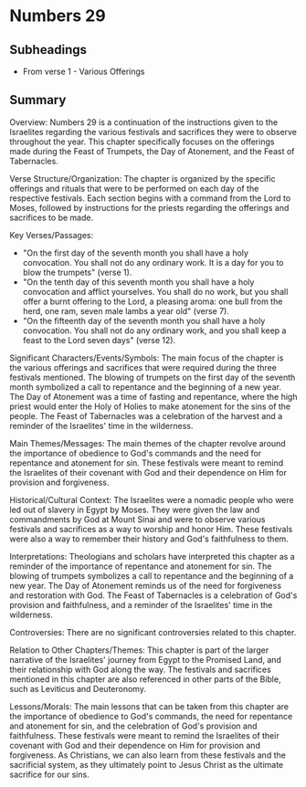 # Numbers 29

## Subheadings

* From verse 1 - Various Offerings

## Summary

Overview:
Numbers 29 is a continuation of the instructions given to the Israelites regarding the various festivals and sacrifices they were to observe throughout the year. This chapter specifically focuses on the offerings made during the Feast of Trumpets, the Day of Atonement, and the Feast of Tabernacles.

Verse Structure/Organization:
The chapter is organized by the specific offerings and rituals that were to be performed on each day of the respective festivals. Each section begins with a command from the Lord to Moses, followed by instructions for the priests regarding the offerings and sacrifices to be made.

Key Verses/Passages:
- "On the first day of the seventh month you shall have a holy convocation. You shall not do any ordinary work. It is a day for you to blow the trumpets" (verse 1).
- "On the tenth day of this seventh month you shall have a holy convocation and afflict yourselves. You shall do no work, but you shall offer a burnt offering to the Lord, a pleasing aroma: one bull from the herd, one ram, seven male lambs a year old" (verse 7).
- "On the fifteenth day of the seventh month you shall have a holy convocation. You shall not do any ordinary work, and you shall keep a feast to the Lord seven days" (verse 12).

Significant Characters/Events/Symbols:
The main focus of the chapter is the various offerings and sacrifices that were required during the three festivals mentioned. The blowing of trumpets on the first day of the seventh month symbolized a call to repentance and the beginning of a new year. The Day of Atonement was a time of fasting and repentance, where the high priest would enter the Holy of Holies to make atonement for the sins of the people. The Feast of Tabernacles was a celebration of the harvest and a reminder of the Israelites' time in the wilderness.

Main Themes/Messages:
The main themes of the chapter revolve around the importance of obedience to God's commands and the need for repentance and atonement for sin. These festivals were meant to remind the Israelites of their covenant with God and their dependence on Him for provision and forgiveness.

Historical/Cultural Context:
The Israelites were a nomadic people who were led out of slavery in Egypt by Moses. They were given the law and commandments by God at Mount Sinai and were to observe various festivals and sacrifices as a way to worship and honor Him. These festivals were also a way to remember their history and God's faithfulness to them.

Interpretations:
Theologians and scholars have interpreted this chapter as a reminder of the importance of repentance and atonement for sin. The blowing of trumpets symbolizes a call to repentance and the beginning of a new year. The Day of Atonement reminds us of the need for forgiveness and restoration with God. The Feast of Tabernacles is a celebration of God's provision and faithfulness, and a reminder of the Israelites' time in the wilderness.

Controversies:
There are no significant controversies related to this chapter.

Relation to Other Chapters/Themes:
This chapter is part of the larger narrative of the Israelites' journey from Egypt to the Promised Land, and their relationship with God along the way. The festivals and sacrifices mentioned in this chapter are also referenced in other parts of the Bible, such as Leviticus and Deuteronomy.

Lessons/Morals:
The main lessons that can be taken from this chapter are the importance of obedience to God's commands, the need for repentance and atonement for sin, and the celebration of God's provision and faithfulness. These festivals were meant to remind the Israelites of their covenant with God and their dependence on Him for provision and forgiveness. As Christians, we can also learn from these festivals and the sacrificial system, as they ultimately point to Jesus Christ as the ultimate sacrifice for our sins.